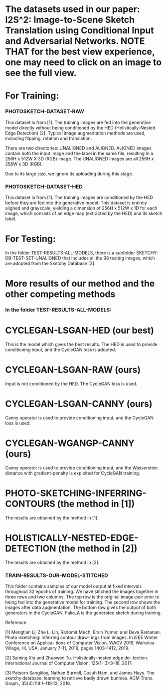 # The datasets used in our paper: I2S^2: Image-to-Scene Sketch Translation using Conditional Input and Adversarial Networks. NOTE THAT for the best view experience, one may need to click on an image to see the full view. 


# For Training:

### PHOTOSKETCH-DATASET-RAW

This dataset is from [1]. The training images are fed into the generative model directly without being conditioned by the HED (Holistically-Nested Edge Detection) [2]. Typical image augmentation methods are used, including flipping, rotation and translation.

There are two directories: UNALIGNED and ALIGNED. ALIGNED images contain both the input image and the label in the same file, resulting in a 256H x 512W X 3D (RGB) image. The UNALIGNED images are all 256H x 256W x 3D (RGB).

Due to its large size, we ignore its uploading during this stage. 

### PHOTOSKETCH-DATASET-HED

This dataset is from [1]. The training images are conditioned by the HED before they are fed into the generative model. This dataset is entirely aligned and grayscale, yielding a dimension of 256H x 512W x 1D for each image, which consists of an edge map (extracted by the HED) and its sketch label. 


# For Testing:

In the folder TEST-RESULTS-ALL-MODELS, there is a subfolder SKETCHY-DB-TEST-SET-UNALIGNED that includes all the 98 testing images, which are adopted from the Sketchy Database [3]. 




# More results of our method and the other competing methods


### In the folder TEST-RESULTS-ALL-MODELS:

# CYCLEGAN-LSGAN-HED (our best)

This is the model which gives the best results. The HED is used to provide conditioning input, and the CycleGAN loss is adopted. 

# CYCLEGAN-LSGAN-RAW (ours)

Input is not conditioned by the HED. The CycleGAN loss is used. 

# CYCLEGAN-LSGAN-CANNY (ours)

Canny operator is used to provide conditioning input, and the CycleGAN loss is used. 

# CYCLEGAN-WGANGP-CANNY (ours)

Canny operator is used to provide conditioning input, and the Wasserstein distance with gradient-penalty is exploited for CycleGAN training.

# PHOTO-SKETCHING-INFERRING-CONTOURS (the method in [1])

The results are obtained by the method in [1]. 

# HOLISTICALLY-NESTED-EDGE-DETECTION (the method in [2])

The results are obtained by the method in [2]. 



### TRAIN-RESULTS-OUR-MODEL-STITCHED

This folder contains samples of our model output at fixed intervals throughout 32 epochs of training. We have stitched the images together in three rows and two columns. The top row is the original image-pair prior to being fed into the generative model for training. The second row shows the images after data augmentation. The bottom row gives the output of both generators in the CycleGAN. Fake_A is the generated sketch during training. 



Reference

[1] Mengtian Li, Zhe L. Lin, Radomı́r Mech, Ersin Yumer, and
Deva Ramanan. Photo-sketching: Inferring contour draw-
ings from images. In IEEE Winter Conference on Applica-
tions of Computer Vision, WACV 2019, Waikoloa Village, HI,
USA, January 7-11, 2019, pages 1403–1412, 2019.

[2] Saining Xie and Zhuowen Tu. Holistically-nested edge de-
tection. International Journal of Computer Vision, 125(1-
3):3–18, 2017.

[3] Patsorn Sangkloy, Nathan Burnell, Cusuh Ham, and James
Hays. The sketchy database: learning to retrieve badly drawn
bunnies. ACM Trans. Graph., 35(4):119:1–119:12, 2016.






